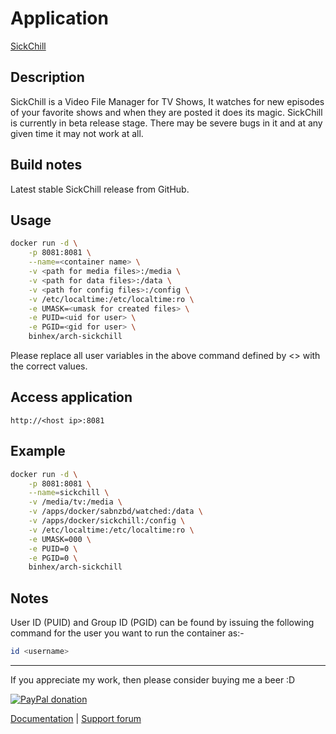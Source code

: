 # Application

[SickChill](https://github.com/sickChill/SickChill)

## Description

SickChill is a Video File Manager for TV Shows, It watches for new episodes of
your favorite shows and when they are posted it does its magic. SickChill is
currently in beta release stage. There may be severe bugs in it and at any given
time it may not work at all.

## Build notes

Latest stable SickChill release from GitHub.

## Usage

```bash
docker run -d \
    -p 8081:8081 \
    --name=<container name> \
    -v <path for media files>:/media \
    -v <path for data files>:/data \
    -v <path for config files>:/config \
    -v /etc/localtime:/etc/localtime:ro \
    -e UMASK=<umask for created files> \
    -e PUID=<uid for user> \
    -e PGID=<gid for user> \
    binhex/arch-sickchill
```

Please replace all user variables in the above command defined by <> with the
correct values.

## Access application

`http://<host ip>:8081`

## Example

```bash
docker run -d \
    -p 8081:8081 \
    --name=sickchill \
    -v /media/tv:/media \
    -v /apps/docker/sabnzbd/watched:/data \
    -v /apps/docker/sickchill:/config \
    -v /etc/localtime:/etc/localtime:ro \
    -e UMASK=000 \
    -e PUID=0 \
    -e PGID=0 \
    binhex/arch-sickchill
```

## Notes

User ID (PUID) and Group ID (PGID) can be found by issuing the following command
for the user you want to run the container as:-

```bash
id <username>
```

___
If you appreciate my work, then please consider buying me a beer  :D

[![PayPal donation](https://www.paypal.com/en_US/i/btn/btn_donate_SM.gif)](https://www.paypal.com/cgi-bin/webscr?cmd=_s-xclick&hosted_button_id=MM5E27UX6AUU4)

[Documentation](https://github.com/binhex/documentation) | [Support forum](https://forums.unraid.net/topic/74912-support-binhex-sickchill/)
